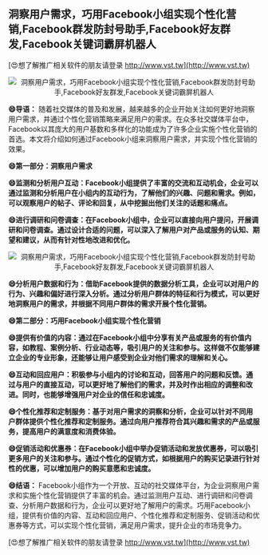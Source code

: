 ## **洞察用户需求，巧用Facebook小组实现个性化营销,Facebook群发防封号助手,Facebook好友群发,Facebook关键词霸屏机器人**

[😍想了解推广相关软件的朋友请登录 http://www.vst.tw](http://www.vst.tw)

 <center><img src="https://vst.tw/MP4/tuiguang/png/2.png" alt="洞察用户需求，巧用Facebook小组实现个性化营销,Facebook群发防封号助手,Facebook好友群发,Facebook关键词霸屏机器人"></center>

**😄导语：**
随着社交媒体的普及和发展，越来越多的企业开始关注如何更好地洞察用户需求，并通过个性化营销策略来满足用户的需求。在众多社交媒体平台中，Facebook以其庞大的用户基数和多样化的功能成为了许多企业实施个性化营销的首选。本文将介绍如何通过Facebook小组来洞察用户需求，并实现个性化营销的效果。

**😄第一部分：洞察用户需求**

**😄监测和分析用户互动：Facebook小组提供了丰富的交流和互动机会，企业可以通过监测和分析用户在小组内的互动行为，了解他们的兴趣、问题和需求。例如，可以观察用户的帖子、评论和回复，从中挖掘出他们关注的话题和痛点。**

**😄进行调研和问卷调查：在Facebook小组中，企业可以直接向用户提问，开展调研和问卷调查。通过设计合适的问题，可以深入了解用户对产品或服务的认知、期望和建议，从而有针对性地改进和优化。**

 <center><img src="https://vst.tw/MP4/tuiguang/png/4.png" alt="洞察用户需求，巧用Facebook小组实现个性化营销,Facebook群发防封号助手,Facebook好友群发,Facebook关键词霸屏机器人"></center>

**😄分析用户数据和行为：借助Facebook提供的数据分析工具，企业可以对用户的行为、兴趣和偏好进行深入分析。通过分析用户群体的特征和行为模式，可以更好地洞察用户的需求，并根据不同用户群体的需求开展个性化营销。**

**😄第二部分：巧用Facebook小组实现个性化营销**

**😄提供有价值的内容：通过在Facebook小组中分享有关产品或服务的有价值内容，如教程、案例分析、行业动态等，吸引用户的关注和参与。这样做不仅能够建立企业的专业形象，还能够让用户感受到企业对他们需求的理解和关心。**

**😄互动和回应用户：积极参与小组内的讨论和互动，回答用户的问题和反馈。通过与用户的直接互动，可以更好地了解他们的需求，并及时作出相应的调整和改进。同时，也能够增强用户对企业的信任和忠诚度。**

**😄个性化推荐和定制服务：基于对用户需求的洞察和分析，企业可以针对不同用户群体提供个性化推荐和定制服务。通过向用户推荐符合其兴趣和需求的产品或服务，提高用户的满意度和消费体验。**

**😄促销活动和优惠券：在Facebook小组中举办促销活动和发放优惠券，可以吸引更多用户的关注和参与。通过个性化的促销方式，如根据用户的购买记录进行针对性的优惠，可以增加用户的购买意愿和忠诚度。**

**😄结语：**
Facebook小组作为一个开放、互动的社交媒体平台，为企业洞察用户需求和实施个性化营销提供了丰富的机会。通过监测用户互动、进行调研和问卷调查、分析用户数据和行为，企业可以更好地了解用户的需求。巧用Facebook小组，提供有价值的内容、互动和回应用户、个性化推荐和定制服务、促销活动和优惠券等方式，可以实现个性化营销，满足用户需求，提升企业的市场竞争力。

[😍想了解推广相关软件的朋友请登录 http://www.vst.tw](http://www.vst.tw)




